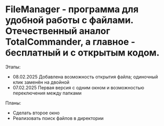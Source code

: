 # FileManager - программа для удобной работы с файлами. Отечественный аналог TotalCommander, а главное - бесплатный и с открытым кодом.

Этапы:
- 08.02.2025 Добавлена возможность открытия файла; одиночный клик заменён на двойной
- 07.02.2025 Первая версия с одним окном и возможностью переключения между папками

Планы:
- Сделать второе окно
- Реализовать поиск файлов в директории